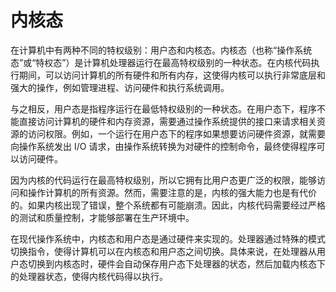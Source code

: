 # 内核态
在计算机中有两种不同的特权级别：用户态和内核态。内核态（也称“操作系统态”或“特权态”）是计算机处理器运行在最高特权级别的一种状态。在内核代码执行期间，可以访问计算机的所有硬件和所有内存，这使得内核可以执行非常底层和强大的操作，例如管理进程、访问硬件和执行系统调用。

与之相反，用户态是指程序运行在最低特权级别的一种状态。在用户态下，程序不能直接访问计算机的硬件和内存资源，需要通过操作系统提供的接口来请求相关资源的访问权限。例如，一个运行在用户态下的程序如果想要访问硬件资源，就需要向操作系统发出 I/O 请求，由操作系统转换为对硬件的控制命令，最终使得程序可以访问硬件。

因为内核的代码运行在最高特权级别，所以它拥有比用户态更广泛的权限，能够访问和操作计算机的所有资源。然而，需要注意的是，内核的强大能力也是有代价的。如果内核出现了错误，整个系统都有可能崩溃。因此，内核代码需要经过严格的测试和质量控制，才能够部署在生产环境中。

在现代操作系统中，内核态和用户态是通过硬件来实现的。处理器通过特殊的模式切换指令，使得计算机可以在内核态和用户态之间切换。具体来说，在处理器从用户态切换到内核态时，硬件会自动保存用户态下处理器的状态，然后加载内核态下的处理器状态，使得内核代码得以执行。